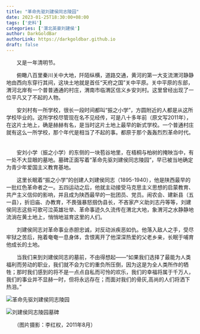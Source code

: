```yaml
---
title: "革命先驱刘建侯同志陵园"
date: 2023-01-25T18:30:00+08:00
tags: ['史料']
categories: ['渭北英豪刘建侯']
author: DarkGoldBar
authorLink: https://darkgoldbar.github.io
draft: false
---
```



　　又是一年清明节。

　　俯瞰八百里秦川关中大地，阡陌纵横，道路交通，黄河的第一大支流渭河静静地由西向东穿行其间，这块土地就是首任“天府之国”关中平原。关中平原的东部，渭河北岸有一个普普通通的村庄，渭南市临渭区信义乡安刘村。这里曾经出现了一位平凡又了不起的人物。

　　安刘村有一所学校，很长一段时间都叫“振之小学”，方圆附近的人都是从这所学校毕业的。这所学校尽管现在名不见经传，可是八十多年前（原文写2011年），在这片土地上，确是赫赫有名，是当时这片土地上最早的新式学校。一个普通村庄就有这么一所学校，那个年代是相当了不起的事。都原于那个轰轰烈烈革命时代。
　　

　　安刘小学（振之小学）的东侧的一块苞谷地里，在梧桐与柏树的掩映当中，有一处不大显眼的墓地。墓碑正面写着“革命先驱刘建侯同志陵园”，早已被当地确定为青少年爱国主义教育基地。

　　这里长眠着“振之小学”的创建人刘建侯同志（1895-1940），他是陕西最早的一批红色革命者之一。五四运动之后，他就主动接受马克思主义思想的启蒙教育、共产主义信仰的影响，并且成为陕西最早的一批团员、党员。闹农会、建新县（五一县），折旧庙、办教育，不畏强暴怒掴伪县长，不吝家产义助刘志丹等等，刘建侯同志这些可歌可泣英雄壮举、革命事迹久久流传在渭北大地，象渭河之水静静地流淌在黄土地上，悄悄地滋育这里的人们。

　　刘建侯同志对革命事业赤胆忠诚，对反动派疾恶如仇。他落入敌人之手，受尽牢狱之苦后，拖着奄奄一息身体，含恨离开了他深深热爱的父老乡亲，长眠于哺育他成长的土地。

　　当我们来到刘建侯同志的墓前，不由得想起——“如果我们选择了最能为人类福利而劳动的职业，我们就不会为它的重负所压倒，因为这是为全人类所作的牺牲；那时我们感到的将不是一点点自私而可怜的欢乐，我们的幸福将属于千万人，我们的事业并不显赫一时，但将永远存在；而面对我们的骨灰,高尚的人们将洒下热泪。”

![革命先驱刘建侯同志陵园](/images/ljh/刘建侯同志陵园image001.jpg "革命先驱刘建侯同志陵园")

![刘建侯同志陵园墓碑](/images/ljh/刘建侯同志陵园image003.jpg "刘建侯同志陵园墓碑")
       
　　（图片摄影：李红权，2011年8月）


